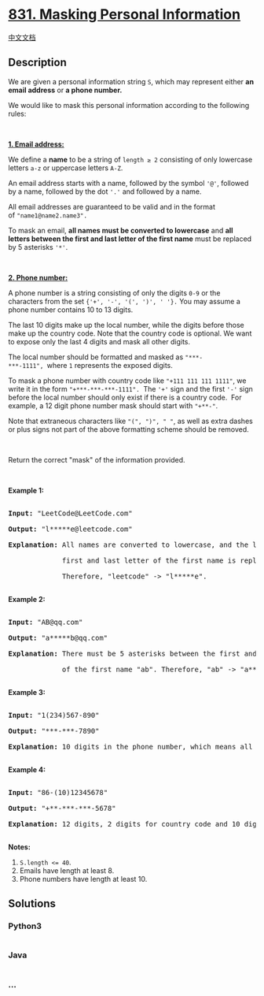 # [831. Masking Personal Information](https://leetcode.com/problems/masking-personal-information)

[中文文档](/solution/0800-0899/0831.Masking%20Personal%20Information/README.md)

## Description

<p>We are given a&nbsp;personal information string <code>S</code>, which may represent&nbsp;either <strong>an email address</strong> or <strong>a phone number.</strong></p>

<p>We would like to mask this&nbsp;personal information according to the&nbsp;following rules:</p>

<p><br />

<u><strong>1. Email address:</strong></u></p>

<p>We define a&nbsp;<strong>name</strong> to be a string of <code>length &ge; 2</code> consisting&nbsp;of only lowercase letters&nbsp;<code>a-z</code> or uppercase&nbsp;letters&nbsp;<code>A-Z</code>.</p>

<p>An email address starts with a name, followed by the&nbsp;symbol <code>&#39;@&#39;</code>, followed by a name, followed by the&nbsp;dot&nbsp;<code>&#39;.&#39;</code>&nbsp;and&nbsp;followed by a name.&nbsp;</p>

<p>All email addresses are&nbsp;guaranteed to be valid and in the format of&nbsp;<code>&quot;name1@name2.name3&quot;.</code></p>

<p>To mask an email, <strong>all names must be converted to lowercase</strong> and <strong>all letters between the first and last letter of the first name</strong> must be replaced by 5 asterisks <code>&#39;*&#39;</code>.</p>

<p><br />

<u><strong>2. Phone number:</strong></u></p>

<p>A phone number is a string consisting of&nbsp;only the digits <code>0-9</code> or the characters from the set <code>{&#39;+&#39;, &#39;-&#39;, &#39;(&#39;, &#39;)&#39;, &#39;&nbsp;&#39;}.</code>&nbsp;You may assume a phone&nbsp;number contains&nbsp;10 to 13 digits.</p>

<p>The last 10 digits make up the local&nbsp;number, while the digits before those make up the country code. Note that&nbsp;the country code is optional. We want to expose only the last 4 digits&nbsp;and mask all other&nbsp;digits.</p>

<p>The local&nbsp;number&nbsp;should be formatted and masked as <code>&quot;***-***-1111&quot;,&nbsp;</code>where <code>1</code> represents the exposed digits.</p>

<p>To mask a phone number with country code like <code>&quot;+111 111 111 1111&quot;</code>, we write it in the form <code>&quot;+***-***-***-1111&quot;.</code>&nbsp; The <code>&#39;+&#39;</code>&nbsp;sign and the first <code>&#39;-&#39;</code>&nbsp;sign before the local number should only exist if there is a country code.&nbsp; For example, a 12 digit phone number mask&nbsp;should start&nbsp;with <code>&quot;+**-&quot;</code>.</p>

<p>Note that extraneous characters like <code>&quot;(&quot;, &quot;)&quot;, &quot; &quot;</code>, as well as&nbsp;extra dashes or plus signs not part of the above formatting scheme should be removed.</p>

<p>&nbsp;</p>

<p>Return the correct &quot;mask&quot; of the information provided.</p>

<p>&nbsp;</p>

<p><strong>Example 1:</strong></p>

<pre>

<strong>Input: </strong>&quot;LeetCode@LeetCode.com&quot;

<strong>Output: </strong>&quot;l*****e@leetcode.com&quot;

<strong>Explanation:&nbsp;</strong>All names are converted to lowercase, and the letters between the

&nbsp;            first and last letter of the first name is replaced by 5 asterisks.

&nbsp;            Therefore, &quot;leetcode&quot; -&gt; &quot;l*****e&quot;.

</pre>

<p><strong>Example 2:</strong></p>

<pre>

<strong>Input: </strong>&quot;AB@qq.com&quot;

<strong>Output: </strong>&quot;a*****b@qq.com&quot;

<strong>Explanation:&nbsp;</strong>There must be 5 asterisks between the first and last letter 

&nbsp;            of the first name &quot;ab&quot;. Therefore, &quot;ab&quot; -&gt; &quot;a*****b&quot;.

</pre>

<p><strong>Example 3:</strong></p>

<pre>

<strong>Input: </strong>&quot;1(234)567-890&quot;

<strong>Output: </strong>&quot;***-***-7890&quot;

<strong>Explanation:</strong>&nbsp;10 digits in the phone number, which means all digits make up the local number.

</pre>

<p><strong>Example 4:</strong></p>

<pre>

<strong>Input: </strong>&quot;86-(10)12345678&quot;

<strong>Output: </strong>&quot;+**-***-***-5678&quot;

<strong>Explanation:</strong>&nbsp;12 digits, 2 digits for country code and 10 digits for local number. 

</pre>

<p><strong>Notes:</strong></p>

<ol>
    <li><code>S.length&nbsp;&lt;=&nbsp;40</code>.</li>
    <li>Emails have length at least 8.</li>
    <li>Phone numbers have length at least 10.</li>
</ol>

## Solutions

<!-- tabs:start -->

### **Python3**

```python

```

### **Java**

```java

```

### **...**

```

```

<!-- tabs:end -->
